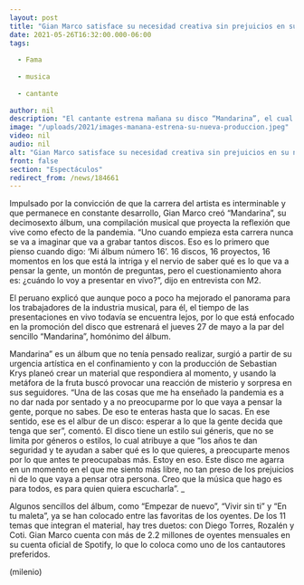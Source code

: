 ```yaml
---
layout: post
title: "Gian Marco satisface su necesidad creativa sin prejuicios en su nuevo disco Mandarina"
date: 2021-05-26T16:32:00.000-06:00
tags:
  
  - Fama
  
  - musica
  
  - cantante
  
author: nil
description: "El cantante estrena mañana su disco “Mandarina”, el cual realizó durante el aislamiento en compañía de sus amigos."
image: "/uploads/2021/images-manana-estrena-su-nueva-produccion.jpeg"
video: nil
audio: nil
alt: "Gian Marco satisface su necesidad creativa sin prejuicios en su nuevo disco Mandarina"
front: false
section: "Espectáculos"
redirect_from: /news/184661
---
```


Impulsado por la convicción de que la carrera del artista es interminable y que permanece en constante desarrollo, Gian Marco creó “Mandarina”, su decimosexto álbum, una compilación musical que proyecta la reflexión que vive como efecto de la pandemia. “Uno cuando empieza esta carrera nunca se va a imaginar que va a grabar tantos discos. Eso es lo primero que pienso cuando digo: ‘Mi álbum número 16’. 16 discos, 16 proyectos, 16 momentos en los que está la intriga y el nervio de saber qué es lo que va a pensar la gente, un montón de preguntas, pero el cuestionamiento ahora es: ¿cuándo lo voy a presentar en vivo?”, dijo en entrevista con M2. 

El peruano explicó que aunque poco a poco ha mejorado el panorama para los trabajadores de la industria musical, para él, el tiempo de las presentaciones en vivo todavía se encuentra lejos, por lo que está enfocado en la promoción del disco que estrenará el jueves 27 de mayo a la par del sencillo “Mandarina”, homónimo del álbum. 

Mandarina” es un álbum que no tenía pensado realizar, surgió a partir de su urgencia artística en el confinamiento y con la producción de Sebastian Krys planeó crear un material que respondiera al momento, y usando la metáfora de la fruta buscó provocar una reacción de misterio y sorpresa en sus seguidores. “Una de las cosas que me ha enseñado la pandemia es a no dar nada por sentado y a no preocuparme por lo que vaya a pensar la gente, porque no sabes. De eso te enteras hasta que lo sacas. En ese sentido, ese es el albur de un disco: esperar a lo que la gente decida que tenga que ser”, comentó. 
El disco tiene un estilo sui géneris, que no se limita por géneros o estilos, lo cual atribuye a que “los años te dan seguridad y te ayudan a saber qué es lo que quieres, a preocuparte menos por lo que antes te preocupabas más. Estoy en eso. Este disco me agarra en un momento en el que me siento más libre, no tan preso de los prejuicios ni de lo que vaya a pensar otra persona. Creo que la música que hago es para todos, es para quien quiera escucharla”. _ 

Algunos sencillos del álbum, como “Empezar de nuevo”, “Vivir sin ti” y “En tu maleta”, ya se han colocado entre las favoritas de los oyentes. De los 11 temas que integran el material, hay tres duetos: con Diego Torres, Rozalén y Coti. Gian Marco cuenta con más de 2.2 millones de oyentes mensuales en su cuenta oficial de Spotify, lo que lo coloca como uno de los cantautores preferidos.

(milenio)